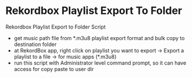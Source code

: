 # Rekordbox Playlist Export To Folder
Rekordbox Playlist Export to Folder Script

- get music path file from *.m3u8 playlist export format and bulk copy to destination folder
- at RekordBox app, right click on playlist you want to export -> Export a playlist to a file -> for music apps (*.m3u8)
- run this script with Administrator level command prompt, so it can have access for copy paste to user dir
